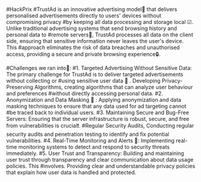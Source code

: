 #HackPrix
#TrustAd is an innovative advertising model🤩 that delivers personalised advertisements directly to users' devices without compromising privacy #by keeping all data processing and storage local ☑. Unlike traditional advertising systems that send browsing history and personal data to #remote servers📲, TrustAd processes all data on the client side, ensuring that sensitive information never leaves the user's device. This #approach eliminates the risk of data breaches and unauthorised access, providing a secure and private browsing experience🔒. 

#Challenges we ran into🧐:
#1. Targeted Advertising Without Sensitive Data: The primary challenge for TrustAd is to deliver targeted advertisements without collecting or #using sensitive user data 💯 . Developing Privacy-Preserving Algorithms, creating algorithms that can analyze user behaviour and preferences #without directly accessing personal data. 
#2. Anonymization and Data Masking 📵 : Applying anonymization and data masking techniques to ensure that any data used for ad targeting cannot #be traced back to individual users.
#3. Maintaining Secure and Bug-Free Servers: Ensuring that the server infrastructure is robust, secure, and free from vulnerabilities is crucial❗.
#Regular Security Audits, Conducting regular security audits and penetration testing to identify and fix potential vulnerabilities. 
#4. Real-Time Monitoring and Alerts 📲: Implementing real-time monitoring systems to detect and respond to security threats immediately. 
#5. User Trust and Transparency: Building and maintaining user trust through transparency and clear communication about data usage policies. This #involves. Providing clear and understandable privacy policies that explain how user data is handled and protected.